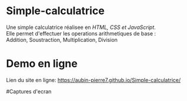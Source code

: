 # Simple-calculatrice

Une simple calculatrice réalisee en *HTML, CSS et JavaScript*.  
Elle permet d'effectuer les operations arithmetiques de base :  
 Addition, Soustraction, Multiplication, Division  


# Demo en ligne
Lien du site en ligne: https://aubin-pierre7.github.io/Simple-calculatrice/

#Captures d'ecran
